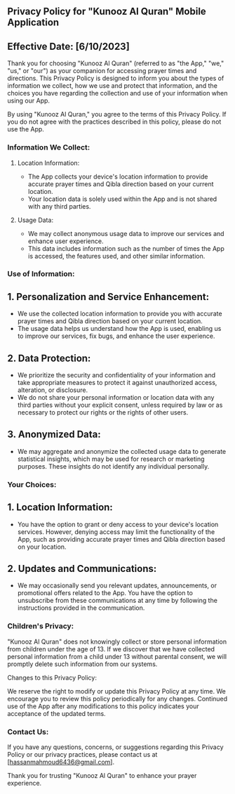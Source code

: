 Privacy Policy for "Kunooz Al Quran" Mobile Application
--------------------------------------------------------

## Effective Date: [6/10/2023]

Thank you for choosing "Kunooz Al Quran" (referred to as "the App," "we," "us," or "our") as your companion for accessing prayer times and directions. This Privacy Policy is designed to inform you about the types of information we collect, how we use and protect that information, and the choices you have regarding the collection and use of your information when using our App.

By using "Kunooz Al Quran," you agree to the terms of this Privacy Policy. If you do not agree with the practices described in this policy, please do not use the App.

### Information We Collect:

1. Location Information:
   - The App collects your device's location information to provide accurate prayer times and Qibla direction based on your current location.
   - Your location data is solely used within the App and is not shared with any third parties.

2. Usage Data:
   - We may collect anonymous usage data to improve our services and enhance user experience.
   - This data includes information such as the number of times the App is accessed, the features used, and other similar information.

### Use of Information:

## 1. Personalization and Service Enhancement:
   - We use the collected location information to provide you with accurate prayer times and Qibla direction based on your current location.
   - The usage data helps us understand how the App is used, enabling us to improve our services, fix bugs, and enhance the user experience.

## 2. Data Protection:
   - We prioritize the security and confidentiality of your information and take appropriate measures to protect it against unauthorized access, alteration, or disclosure.
   - We do not share your personal information or location data with any third parties without your explicit consent, unless required by law or as necessary to protect our rights or the rights of other users.

## 3. Anonymized Data:
   - We may aggregate and anonymize the collected usage data to generate statistical insights, which may be used for research or marketing purposes. These insights do not identify any individual personally.

### Your Choices:

## 1. Location Information:
   - You have the option to grant or deny access to your device's location services. However, denying access may limit the functionality of the App, such as providing accurate prayer times and Qibla direction based on your location.

## 2. Updates and Communications:
   - We may occasionally send you relevant updates, announcements, or promotional offers related to the App. You have the option to unsubscribe from these communications at any time by following the instructions provided in the communication.

### Children's Privacy:

"Kunooz Al Quran" does not knowingly collect or store personal information from children under the age of 13. If we discover that we have collected personal information from a child under 13 without parental consent, we will promptly delete such information from our systems.

Changes to this Privacy Policy:

We reserve the right to modify or update this Privacy Policy at any time. We encourage you to review this policy periodically for any changes. Continued use of the App after any modifications to this policy indicates your acceptance of the updated terms.

### Contact Us:

If you have any questions, concerns, or suggestions regarding this Privacy Policy or our privacy practices, please contact us at [hassanmahmoud6436@gmail.com].

Thank you for trusting "Kunooz Al Quran" to enhance your prayer experience.
